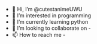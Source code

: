 - 👋 Hi, I’m @cutestanimeUWU
- 👀 I’m interested in programming
- 🌱 I’m currently learning python
- 💞️ I’m looking to collaborate on -
- 📫 How to reach me -
<!---
cutestanimeUWU/cutestanimeUWU is a ✨ special ✨ repository because its `README.md` (this file) appears on your GitHub profile.
You can click the Preview link to take a look at your changes.
--->
